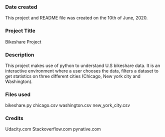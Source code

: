 ### Date created
This project and README file was created on the 10th of June, 2020.

### Project Title
Bikeshare Project

### Description
This project makes use of python to understand U.S bikeshare data. It is an interactive environment where a user chooses the data, filters a 
dataset to get statistics on three different cities (Chicago, New york city and Washington).

### Files used
bikeshare.py
chicago.csv
washington.csv
new_york_city.csv


### Credits
Udacity.com
Stackoverflow.com
pynative.com

